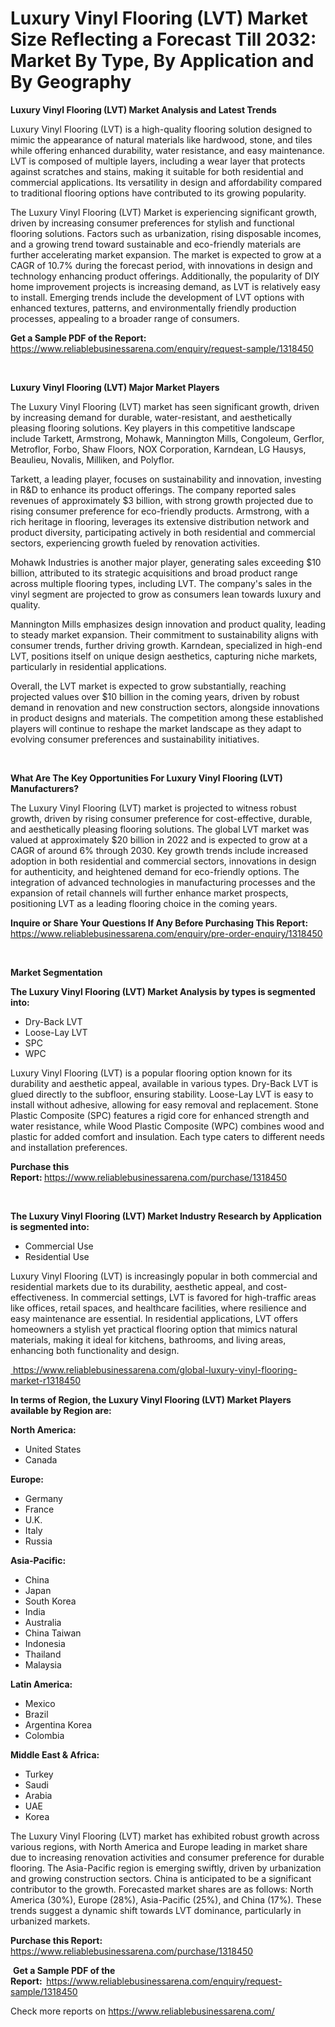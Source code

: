<p><h1>Luxury Vinyl Flooring (LVT) Market Size Reflecting a Forecast Till 2032: Market By Type, By Application and By Geography</h1></p><p><strong>Luxury Vinyl Flooring (LVT) Market Analysis and Latest Trends</strong></p>
<p><p>Luxury Vinyl Flooring (LVT) is a high-quality flooring solution designed to mimic the appearance of natural materials like hardwood, stone, and tiles while offering enhanced durability, water resistance, and easy maintenance. LVT is composed of multiple layers, including a wear layer that protects against scratches and stains, making it suitable for both residential and commercial applications. Its versatility in design and affordability compared to traditional flooring options have contributed to its growing popularity.</p><p>The Luxury Vinyl Flooring (LVT) Market is experiencing significant growth, driven by increasing consumer preferences for stylish and functional flooring solutions. Factors such as urbanization, rising disposable incomes, and a growing trend toward sustainable and eco-friendly materials are further accelerating market expansion. The market is expected to grow at a CAGR of 10.7% during the forecast period, with innovations in design and technology enhancing product offerings. Additionally, the popularity of DIY home improvement projects is increasing demand, as LVT is relatively easy to install. Emerging trends include the development of LVT options with enhanced textures, patterns, and environmentally friendly production processes, appealing to a broader range of consumers.</p></p>
<p><strong>Get a Sample PDF of the Report:&nbsp;</strong> <a href="https://www.reliablebusinessarena.com/enquiry/request-sample/1318450?utm_campaign=2800&utm_medium=2&utm_source=Github&utm_content=ia&utm_term=28022025&utm_id=luxury-vinyl-flooring-lvt">https://www.reliablebusinessarena.com/enquiry/request-sample/1318450</a></p>
<p>&nbsp;</p>
<p><strong>Luxury Vinyl Flooring (LVT) Major Market Players</strong></p>
<p><p>The Luxury Vinyl Flooring (LVT) market has seen significant growth, driven by increasing demand for durable, water-resistant, and aesthetically pleasing flooring solutions. Key players in this competitive landscape include Tarkett, Armstrong, Mohawk, Mannington Mills, Congoleum, Gerflor, Metroflor, Forbo, Shaw Floors, NOX Corporation, Karndean, LG Hausys, Beaulieu, Novalis, Milliken, and Polyflor.</p><p>Tarkett, a leading player, focuses on sustainability and innovation, investing in R&D to enhance its product offerings. The company reported sales revenues of approximately $3 billion, with strong growth projected due to rising consumer preference for eco-friendly products. Armstrong, with a rich heritage in flooring, leverages its extensive distribution network and product diversity, participating actively in both residential and commercial sectors, experiencing growth fueled by renovation activities.</p><p>Mohawk Industries is another major player, generating sales exceeding $10 billion, attributed to its strategic acquisitions and broad product range across multiple flooring types, including LVT. The company's sales in the vinyl segment are projected to grow as consumers lean towards luxury and quality.</p><p>Mannington Mills emphasizes design innovation and product quality, leading to steady market expansion. Their commitment to sustainability aligns with consumer trends, further driving growth. Karndean, specialized in high-end LVT, positions itself on unique design aesthetics, capturing niche markets, particularly in residential applications.</p><p>Overall, the LVT market is expected to grow substantially, reaching projected values over $10 billion in the coming years, driven by robust demand in renovation and new construction sectors, alongside innovations in product designs and materials. The competition among these established players will continue to reshape the market landscape as they adapt to evolving consumer preferences and sustainability initiatives.</p></p>
<p>&nbsp;</p>
<p><strong>What Are The Key Opportunities For Luxury Vinyl Flooring (LVT) Manufacturers?</strong></p>
<p><p>The Luxury Vinyl Flooring (LVT) market is projected to witness robust growth, driven by rising consumer preference for cost-effective, durable, and aesthetically pleasing flooring solutions. The global LVT market was valued at approximately $20 billion in 2022 and is expected to grow at a CAGR of around 6% through 2030. Key growth trends include increased adoption in both residential and commercial sectors, innovations in design for authenticity, and heightened demand for eco-friendly options. The integration of advanced technologies in manufacturing processes and the expansion of retail channels will further enhance market prospects, positioning LVT as a leading flooring choice in the coming years.</p></p>
<p><strong>Inquire or Share Your Questions If Any Before Purchasing This Report:</strong> <a href="https://www.reliablebusinessarena.com/enquiry/pre-order-enquiry/1318450?utm_campaign=2800&utm_medium=2&utm_source=Github&utm_content=ia&utm_term=28022025&utm_id=luxury-vinyl-flooring-lvt">https://www.reliablebusinessarena.com/enquiry/pre-order-enquiry/1318450</a></p>
<p>&nbsp;</p>
<p><strong>Market Segmentation</strong></p>
<p><strong>The Luxury Vinyl Flooring (LVT) Market Analysis by types is segmented into:</strong></p>
<p><ul><li>Dry-Back LVT</li><li>Loose-Lay LVT</li><li>SPC</li><li>WPC</li></ul></p>
<p><p>Luxury Vinyl Flooring (LVT) is a popular flooring option known for its durability and aesthetic appeal, available in various types. Dry-Back LVT is glued directly to the subfloor, ensuring stability. Loose-Lay LVT is easy to install without adhesive, allowing for easy removal and replacement. Stone Plastic Composite (SPC) features a rigid core for enhanced strength and water resistance, while Wood Plastic Composite (WPC) combines wood and plastic for added comfort and insulation. Each type caters to different needs and installation preferences.</p></p>
<p><strong>Purchase this Report:&nbsp;</strong><a href="https://www.reliablebusinessarena.com/purchase/1318450?utm_campaign=2800&utm_medium=2&utm_source=Github&utm_content=ia&utm_term=28022025&utm_id=luxury-vinyl-flooring-lvt">https://www.reliablebusinessarena.com/purchase/1318450</a></p>
<p>&nbsp;</p>
<p><strong>The Luxury Vinyl Flooring (LVT) Market Industry Research by Application is segmented into:</strong></p>
<p><ul><li>Commercial Use</li><li>Residential Use</li></ul></p>
<p><p>Luxury Vinyl Flooring (LVT) is increasingly popular in both commercial and residential markets due to its durability, aesthetic appeal, and cost-effectiveness. In commercial settings, LVT is favored for high-traffic areas like offices, retail spaces, and healthcare facilities, where resilience and easy maintenance are essential. In residential applications, LVT offers homeowners a stylish yet practical flooring option that mimics natural materials, making it ideal for kitchens, bathrooms, and living areas, enhancing both functionality and design.</p></p>
<p><a href="https://www.reliablebusinessarena.com/global-luxury-vinyl-flooring-market-r1318450?utm_campaign=2800&utm_medium=2&utm_source=Github&utm_content=ia&utm_term=28022025&utm_id=luxury-vinyl-flooring-lvt">&nbsp;https://www.reliablebusinessarena.com/global-luxury-vinyl-flooring-market-r1318450</a></p>
<p><strong>In terms of Region, the Luxury Vinyl Flooring (LVT) Market Players available by Region are:</strong></p>
<p>
    <p> <strong> North America: </strong>
        <ul>
            <li>United States</li>
            <li>Canada</li>
        </ul>
        </p> 
    <p> <strong> Europe: </strong>
        <ul>
            <li>Germany</li>
            <li>France</li>
            <li>U.K.</li>
            <li>Italy</li>
            <li>Russia</li>
        </ul>
        </p> 
    <p> <strong> Asia-Pacific: </strong>
        <ul>
            <li>China</li>
            <li>Japan</li>
            <li>South Korea</li>
            <li>India</li>
            <li>Australia</li>
            <li>China Taiwan</li>
            <li>Indonesia</li>
            <li>Thailand</li>
            <li>Malaysia</li>
        </ul>
        </p> 
    <p> <strong> Latin America: </strong>
        <ul>
            <li>Mexico</li>
            <li>Brazil</li>
            <li>Argentina Korea</li>
            <li>Colombia</li>
        </ul>
        </p> 
    <p> <strong> Middle East & Africa: </strong>
        <ul>
            <li>Turkey</li>
            <li>Saudi</li>
            <li>Arabia</li>
            <li>UAE</li>
            <li>Korea</li>
        </ul>
    </p>
    </p>
<p><p>The Luxury Vinyl Flooring (LVT) market has exhibited robust growth across various regions, with North America and Europe leading in market share due to increasing renovation activities and consumer preference for durable flooring. The Asia-Pacific region is emerging swiftly, driven by urbanization and growing construction sectors. China is anticipated to be a significant contributor to the growth. Forecasted market shares are as follows: North America (30%), Europe (28%), Asia-Pacific (25%), and China (17%). These trends suggest a dynamic shift towards LVT dominance, particularly in urbanized markets.</p></p>
<p><strong>Purchase this Report: </strong><a href="https://www.reliablebusinessarena.com/purchase/1318450?utm_campaign=2800&utm_medium=2&utm_source=Github&utm_content=ia&utm_term=28022025&utm_id=luxury-vinyl-flooring-lvt">https://www.reliablebusinessarena.com/purchase/1318450</a></p>
<p>&nbsp;<strong>Get a Sample PDF of the Report:&nbsp;&nbsp;</strong><a href="https://www.reliablebusinessarena.com/enquiry/request-sample/1318450?utm_campaign=2800&utm_medium=2&utm_source=Github&utm_content=ia&utm_term=28022025&utm_id=luxury-vinyl-flooring-lvt">https://www.reliablebusinessarena.com/enquiry/request-sample/1318450</a></p>
<p><strong></strong></p>
<p>Check more reports on <a href="https://www.reliablebusinessarena.com/?utm_campaign=2800&utm_medium=2&utm_source=Github&utm_content=ia&utm_term=28022025&utm_id=luxury-vinyl-flooring-lvt">https://www.reliablebusinessarena.com/</a></p>